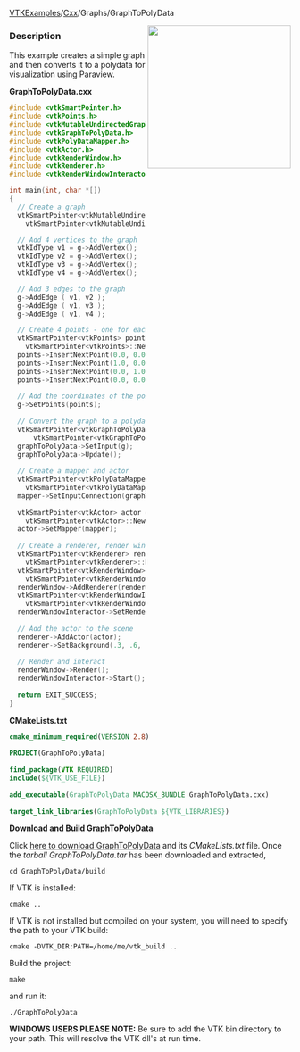 [VTKExamples](Home)/[Cxx](Cxx)/Graphs/GraphToPolyData

<img align="right" src="https://github.com/lorensen/VTKExamples/raw/master/Testing/Baseline/Graphs/TestGraphToPolyData.png" width="256" />

### Description
This example creates a simple graph and then converts it to a polydata for visualization using Paraview.

**GraphToPolyData.cxx**
```c++
#include <vtkSmartPointer.h>
#include <vtkPoints.h>
#include <vtkMutableUndirectedGraph.h>
#include <vtkGraphToPolyData.h>
#include <vtkPolyDataMapper.h>
#include <vtkActor.h>
#include <vtkRenderWindow.h>
#include <vtkRenderer.h>
#include <vtkRenderWindowInteractor.h>

int main(int, char *[])
{
  // Create a graph
  vtkSmartPointer<vtkMutableUndirectedGraph> g = 
    vtkSmartPointer<vtkMutableUndirectedGraph>::New();

  // Add 4 vertices to the graph
  vtkIdType v1 = g->AddVertex();
  vtkIdType v2 = g->AddVertex();
  vtkIdType v3 = g->AddVertex();
  vtkIdType v4 = g->AddVertex();

  // Add 3 edges to the graph
  g->AddEdge ( v1, v2 );
  g->AddEdge ( v1, v3 );
  g->AddEdge ( v1, v4 );

  // Create 4 points - one for each vertex
  vtkSmartPointer<vtkPoints> points = 
    vtkSmartPointer<vtkPoints>::New();
  points->InsertNextPoint(0.0, 0.0, 0.0);
  points->InsertNextPoint(1.0, 0.0, 0.0);
  points->InsertNextPoint(0.0, 1.0, 0.0);
  points->InsertNextPoint(0.0, 0.0, 1.0);
  
  // Add the coordinates of the points to the graph
  g->SetPoints(points);
  
  // Convert the graph to a polydata
  vtkSmartPointer<vtkGraphToPolyData> graphToPolyData = 
      vtkSmartPointer<vtkGraphToPolyData>::New();
  graphToPolyData->SetInput(g);
  graphToPolyData->Update();
  
  // Create a mapper and actor
  vtkSmartPointer<vtkPolyDataMapper> mapper = 
    vtkSmartPointer<vtkPolyDataMapper>::New();
  mapper->SetInputConnection(graphToPolyData->GetOutputPort());
 
  vtkSmartPointer<vtkActor> actor = 
    vtkSmartPointer<vtkActor>::New();
  actor->SetMapper(mapper);
 
  // Create a renderer, render window, and interactor
  vtkSmartPointer<vtkRenderer> renderer = 
    vtkSmartPointer<vtkRenderer>::New();
  vtkSmartPointer<vtkRenderWindow> renderWindow = 
    vtkSmartPointer<vtkRenderWindow>::New();
  renderWindow->AddRenderer(renderer);
  vtkSmartPointer<vtkRenderWindowInteractor> renderWindowInteractor = 
    vtkSmartPointer<vtkRenderWindowInteractor>::New();
  renderWindowInteractor->SetRenderWindow(renderWindow);
 
  // Add the actor to the scene
  renderer->AddActor(actor);
  renderer->SetBackground(.3, .6, .3); // Background color green
 
  // Render and interact
  renderWindow->Render();
  renderWindowInteractor->Start();
  
  return EXIT_SUCCESS;
}
```
**CMakeLists.txt**
```cmake
cmake_minimum_required(VERSION 2.8)
 
PROJECT(GraphToPolyData)
 
find_package(VTK REQUIRED)
include(${VTK_USE_FILE})
 
add_executable(GraphToPolyData MACOSX_BUNDLE GraphToPolyData.cxx)
 
target_link_libraries(GraphToPolyData ${VTK_LIBRARIES})
```

**Download and Build GraphToPolyData**

Click [here to download GraphToPolyData](https://github.com/lorensen/VTKWikiExamplesTarballs/raw/master/GraphToPolyData.tar) and its *CMakeLists.txt* file.
Once the *tarball GraphToPolyData.tar* has been downloaded and extracted,
```
cd GraphToPolyData/build 
```
If VTK is installed:
```
cmake ..
```
If VTK is not installed but compiled on your system, you will need to specify the path to your VTK build:
```
cmake -DVTK_DIR:PATH=/home/me/vtk_build ..
```
Build the project:
```
make
```
and run it:
```
./GraphToPolyData
```
**WINDOWS USERS PLEASE NOTE:** Be sure to add the VTK bin directory to your path. This will resolve the VTK dll's at run time.


